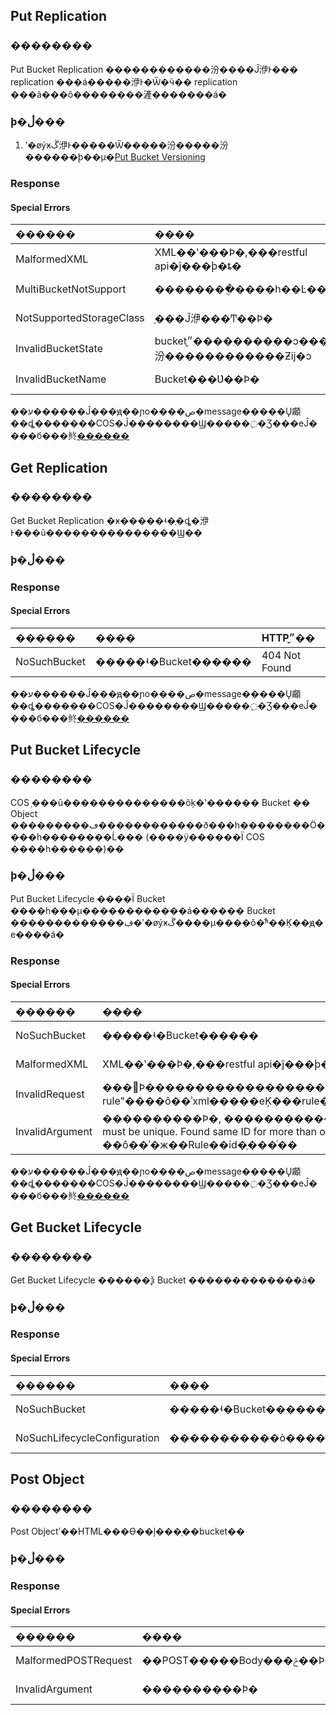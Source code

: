 ## Put Replication

### ��������

Put Bucket Replication ������������汾����Ĵ洢Ͱ��� replication ���á�����洢Ͱ�Ѿ�ӵ�� replication ���ã���ô��������滻�������á�

### ϸ�ڷ���


1. ʹ�øýӿڴ洢Ͱ�����Ѿ�����汾�����汾������ϸ��μ�[Put Bucket Versioning](http://tce.fsphere.cn/document/product/436/8591 "Put Bucket Versioning")

### Response

#### Special Errors

|������|����|HTTP״̬��|
|:--|:--|:--|
|MalformedXML|XML��ʽ���Ϸ�,���restful api�ĵ���ϸ�ȶ� |400 Bad Request|
|MultiBucketNotSupport|��������ֻ����һ��Ŀ��bucket|400 Bad Request|
|NotSupportedStorageClass|ָ���Ĵ洢���Ͳ��Ϸ�|400 Bad Request|
|InvalidBucketState|bucket״̬����������ͻ�������汾������������Ƶĳ�ͻ|409 Conflict|
|InvalidBucketName|Bucket���Ʋ��Ϸ�|400 Bad Request|

��ע������Ĵ���ԭ��ɲο����ص�message�����Ų顣
��ȡ�������COS�Ĵ��������Ϣ�����߲�Ʒ���еĴ����б���鿴[������](http://tce.fsphere.cn/document/product/436/7730)

## Get Replication

### ��������

Get Bucket Replication �ӿ�����ʵ�ֶ�ȡ�洢Ͱ���û���������������Ϣ��

### ϸ�ڷ���

### Response

#### Special Errors

|������|����|HTTP״̬��|
|:--|:--|:--|
|NoSuchBucket|�����ʵ�Bucket������|404 Not Found|

��ע������Ĵ���ԭ��ɲο����ص�message�����Ų顣
��ȡ�������COS�Ĵ��������Ϣ�����߲�Ʒ���еĴ����б���鿴[������](http://tce.fsphere.cn/document/product/436/7730)

## Put Bucket Lifecycle

### ��������

COS ֧���û��������������õķ�ʽ������ Bucket �� Object ���������ڡ������������ð���һ��������Ӧ����һ��������Ĺ��� (����ÿ������Ϊ COS ����һ������)��

### ϸ�ڷ���
Put Bucket Lifecycle ����Ϊ Bucket ����һ���µ������������á������ Bucket �������������ڣ�ʹ�øýӿڴ����µ����õ�ͬʱ��Ḳ��ԭ�е����á�

### Response

#### Special Errors

|������|����|HTTP״̬��|
|:--|:--|:--|
|NoSuchBucket|�����ʵ�Bucket������|404 Not Found|
|MalformedXML|XML��ʽ���Ϸ�,���restful api�ĵ���ϸ�ȶ� |400 Bad Request|
|InvalidRequest|���󲻺Ϸ������������������ʾ"Conflict lifecycle rule"����ô��ʾxml�����еĶ���rule���໥��ͻ�Ĳ��֡�|400 Bad Reques|
|InvalidArgument|����������Ϸ�, ���������������ʾ"Rule ID must be unique. Found same ID for more than one rule", ��ô��ʾ�ж��Rule��id�ֶ���ͬ��|400 Bad Reques|


��ע������Ĵ���ԭ��ɲο����ص�message�����Ų顣
��ȡ�������COS�Ĵ��������Ϣ�����߲�Ʒ���еĴ����б���鿴[������](http://tce.fsphere.cn/document/product/436/7730)

## Get Bucket Lifecycle

### ��������

Get Bucket Lifecycle ������ѯ Bucket �������������á�

### ϸ�ڷ���

### Response

#### Special Errors

|������|����|HTTP״̬��|
|:--|:--|:--|
|NoSuchBucket|�����ʵ�Bucket������|404 Not Found|
|NoSuchLifecycleConfiguration|�����������ò����ڡ�|404 Not Found|

## Post Object

### ��������

Post Objectʹ��HTML���ϴ��ļ���ָ��bucket��

### ϸ�ڷ���

### Response

#### Special Errors

|������|����|HTTP״̬��|
|:--|:--|:--|
|MalformedPOSTRequest|��POST�����Body���ݲ��Ϸ�|400 Bad Request|
|InvalidArgument|����������Ϸ�|404 Not Found|
